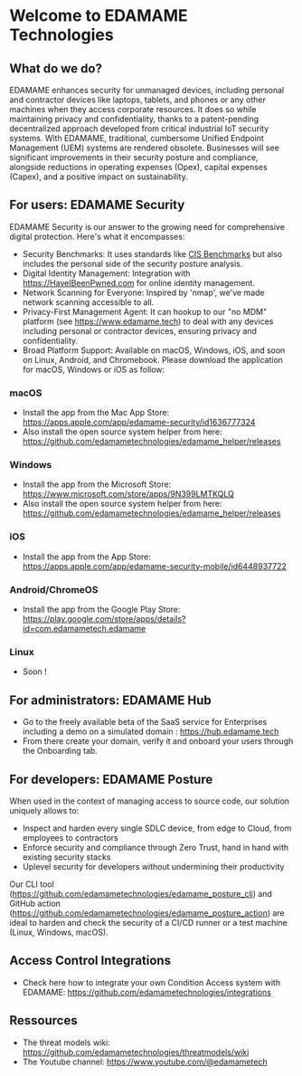 # Welcome to EDAMAME Technologies
## What do we do?
EDAMAME enhances security for unmanaged devices, including personal and contractor devices like laptops, tablets, and phones or any other machines when they access corporate resources. It does so while maintaining privacy and confidentiality, thanks to a patent-pending decentralized approach developed from critical industrial IoT security systems. With EDAMAME, traditional, cumbersome Unified Endpoint Management (UEM) systems are rendered obsolete. Businesses will see significant improvements in their security posture and compliance, alongside reductions in operating expenses (Opex), capital expenses (Capex), and a positive impact on sustainability.
## For users: EDAMAME Security
EDAMAME Security is our answer to the growing need for comprehensive digital protection. Here's what it encompasses:
- Security Benchmarks: It uses standards like [CIS Benchmarks](https://www.cisecurity.org/cis-benchmarks) but also includes the personal side of the security posture analysis.
- Digital Identity Management: Integration with https://HaveIBeenPwned.com for online identity management.
- Network Scanning for Everyone: Inspired by 'nmap', we've made network scanning accessible to all.
- Privacy-First Management Agent: It can hookup to our "no MDM" platform (see https://www.edamame.tech) to deal with any devices including personal or contractor  devices, ensuring privacy and confidentiality.
- Broad Platform Support: Available on macOS, Windows, iOS, and soon on Linux, Android, and Chromebook.
Please download the application for macOS, Windows or iOS as follow:
### macOS
- Install the app from the Mac App Store: https://apps.apple.com/app/edamame-security/id1636777324
- Also install the open source system helper from here: https://github.com/edamametechnologies/edamame_helper/releases
### Windows
- Install the app from the Microsoft Store: https://www.microsoft.com/store/apps/9N399LMTKQLQ
- Also install the open source system helper from here: https://github.com/edamametechnologies/edamame_helper/releases
### iOS
- Install the app from the App Store: https://apps.apple.com/app/edamame-security-mobile/id6448937722
### Android/ChromeOS
- Install the app from the Google Play Store: https://play.google.com/store/apps/details?id=com.edamametech.edamame
### Linux
- Soon !
## For administrators: EDAMAME Hub
- Go to the freely available beta of the SaaS service for Enterprises including a demo on a simulated domain : https://hub.edamame.tech
- From there create your domain, verify it and onboard your users through the Onboarding tab.
## For developers: EDAMAME Posture
When used in the context of managing access to source code, our solution uniquely allows to:
- Inspect and harden every single SDLC device, from edge to Cloud, from employees to contractors
- Enforce security and compliance through Zero Trust, hand in hand with existing security stacks
- Uplevel security for developers without undermining their productivity

Our CLI tool (https://github.com/edamametechnologies/edamame_posture_cli) and GitHub action (https://github.com/edamametechnologies/edamame_posture_action) are ideal to harden and check the security of a CI/CD runner or a test machine (Linux, Windows, macOS).
## Access Control Integrations
- Check here how to integrate your own Condition Access system with EDAMAME: https://github.com/edamametechnologies/integrations
## Ressources
- The threat models wiki: https://github.com/edamametechnologies/threatmodels/wiki
- The Youtube channel: https://www.youtube.com/@edamametech
